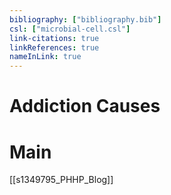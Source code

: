```yaml
---
bibliography: ["bibliography.bib"]
csl: ["microbial-cell.csl"]
link-citations: true
linkReferences: true
nameInLink: true
---
```



# Addiction Causes

# Main 

[[s1349795_PHHP_Blog]]
